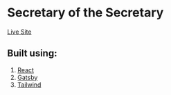 # Secretary of the Secretary
[Live Site](https://www.secsecretary.com/)

## Built using:
1. [React](React)
2. [Gatsby](Gatsby)
3. [Tailwind](Tailwind)
